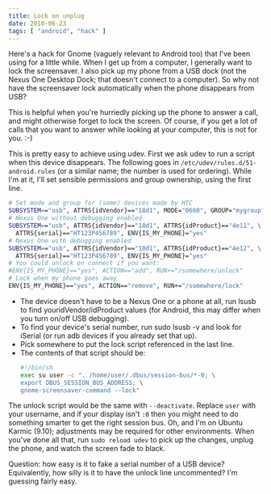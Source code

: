 ```yaml
---
title: Lock on unplug
date: 2010-06-23
tags: [ "android", "hack" ]
---
```


Here's a hack for Gnome (vaguely relevant to Android too) that I've been using for a little while. When I get up from a computer, I generally want to lock the screensaver. I also pick up my phone from a USB dock (not the Nexus One Desktop Dock; that doesn't connect to a computer). So why not have the screensaver lock automatically when the phone disappears from USB?

<!--more-->

This is helpful when you're hurriedly picking up the phone to answer a call, and might otherwise forget to lock the screen. Of course, if you get a lot of calls that you want to answer while looking at your computer, this is not for you. :-)

This is pretty easy to achieve using udev. First we ask udev to run a script when this device disappears. The following goes in `/etc/udev/rules.d/51-android.rules` (or a similar name; the number is used for ordering). While I'm at it, I'll set sensible permissions and group ownership, using the first line.

```bash
# Set mode and group for (some) devices made by HTC
SUBSYSTEM=="usb", ATTRS{idVendor}=="18d1", MODE="0660", GROUP="mygroup"
# Nexus One without debugging enabled
SUBSYSTEM=="usb", ATTRS{idVendor}=="18d1", ATTRS{idProduct}=="4e11", \
  ATTRS{serial}=="HT123P456789", ENV{IS_MY_PHONE}="yes"
# Nexus One with debugging enabled
SUBSYSTEM=="usb", ATTRS{idVendor}=="18d1", ATTRS{idProduct}=="4e12", \
  ATTRS{serial}=="HT123P456789", ENV{IS_MY_PHONE}="yes"
# You could unlock on connect if you want:
#ENV{IS_MY_PHONE}=="yes", ACTION=="add", RUN+="/somewhere/unlock"
# Lock when my phone goes away
ENV{IS_MY_PHONE}=="yes", ACTION=="remove", RUN+="/somewhere/lock"
```

- The device doesn't have to be a Nexus One or a phone at all, run lsusb to find youridVendor/idProduct values (for Android, this may differ when you turn on/off USB debugging).
- To find your device's serial number, run sudo lsusb -v and look for iSerial (or run adb devices if you already set that up).
- Pick somewhere to put the lock script referenced in the last line.
- The contents of that script should be:
  ```bash
  #!/bin/sh
  exec su user -c ". /home/user/.dbus/session-bus/*-0; \
  export DBUS_SESSION_BUS_ADDRESS; \
  gnome-screensaver-command --lock"
  ```

The unlock script would be the same with `--deactivate`. Replace `user` with your username, and if your display isn't `:0` then you might need to do something smarter to get the right session bus. Oh, and I'm on Ubuntu Karmic (9.10); adjustments may be required for other environments. When you've done all that, run `sudo reload udev` to pick up the changes, unplug the phone, and watch the screen fade to black.

Question: how easy is it to fake a serial number of a USB device? Equivalently, how silly is it to have the unlock line uncommented? I'm guessing fairly easy.


